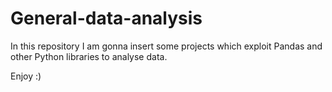 # General-data-analysis

In this repository I am gonna insert some projects which exploit Pandas and other Python libraries to analyse data.

Enjoy :)
